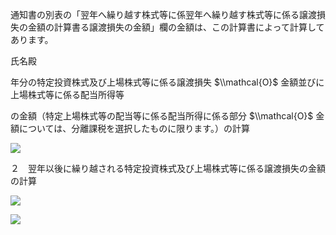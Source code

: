 通知書の別表の「翌年へ繰り越す株式等に係翌年へ繰り越す株式等に係る譲渡損失の金額の計算書る譲渡損失の金額」欄の金額は、この計算書によって計算してあります。

氏名殿

年分の特定投資株式及び上場株式等に係る譲渡損失 $\\mathcal{O}$ 金額並びに上場株式等に係る配当所得等

の金額（特定上場株式等の配当等に係る配当所得に係る部分 $\\mathcal{O}$ 金額については、分離課税を選択したものに限ります。）の計算

![](https://www.nta.go.jp/tmp/d25a2ff7-8bae-4f4b-aaaf-f6e3fc103913/images/c77759c1fd5eceafe6d340aa065cab268f2d421ec22e8ff151a4b1c4c3824258.jpg)

２　翌年以後に繰り越される特定投資株式及び上場株式等に係る譲渡損失の金額の計算

![](https://www.nta.go.jp/tmp/d25a2ff7-8bae-4f4b-aaaf-f6e3fc103913/images/dcb9beb9b789fa2583be4d0e18392859b2471b8b2eccef39e6f66fa4c6b8f91a.jpg)

![](https://www.nta.go.jp/tmp/d25a2ff7-8bae-4f4b-aaaf-f6e3fc103913/images/5f2fde65e59a1bed1ec65f78c3326c283c120d4cd18c9720b857f93ca99e9257.jpg)